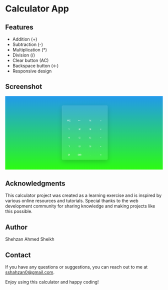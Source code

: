 # Calculator App

## Features

- Addition (+)
- Subtraction (-)
- Multiplication (*)
- Division (/)
- Clear button (AC)
- Backspace button (<-)
- Responsive design

## Screenshot

![Calculator Screenshot](screenshot.png)

## Acknowledgments

This calculator project was created as a learning exercise and is inspired by various online resources and tutorials. Special thanks to the web development community for sharing knowledge and making projects like this possible.

## Author

Shehzan Ahmed Sheikh

## Contact

If you have any questions or suggestions, you can reach out to me at sshahzan0@gmail.com.

Enjoy using this calculator and happy coding!
